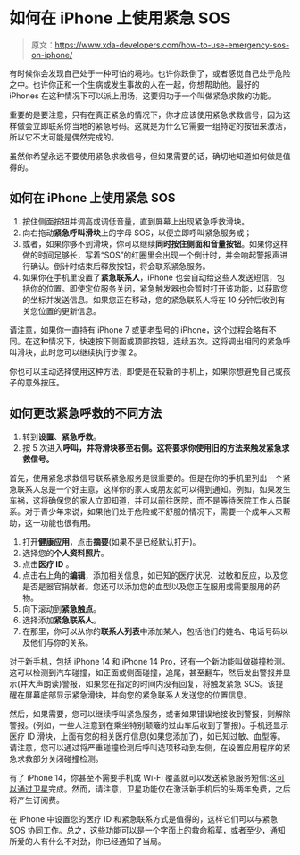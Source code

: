 # 如何在 iPhone 上使用紧急 SOS

> 原文：<https://www.xda-developers.com/how-to-use-emergency-sos-on-iphone/>

有时候你会发现自己处于一种可怕的境地。也许你跌倒了，或者感觉自己处于危险之中。也许你正和一个生病或发生事故的人在一起，你想帮助他。最好的 iPhones 在这种情况下可以派上用场，这要归功于一个叫做紧急求救的功能。

重要的是要注意，只有在真正紧急的情况下，你才应该使用紧急求救信号，因为这样做会立即联系你当地的紧急号码。这就是为什么它需要一组特定的按钮来激活，所以它不太可能是偶然完成的。

虽然你希望永远不要使用紧急求救信号，但如果需要的话，确切地知道如何做是值得的。

## 如何在 iPhone 上使用紧急 SOS

1.  按住侧面按钮并调高或调低音量，直到屏幕上出现紧急呼救滑块。
2.  向右拖动**紧急呼叫滑块**上的字母 SOS，以便立即呼叫紧急服务或；
3.  或者，如果你够不到滑块，你可以继续**同时按住侧面和音量按钮**。如果你这样做的时间足够长，写着“SOS”的红圈里会出现一个倒计时，并会响起警报声进行确认。倒计时结束后释放按钮，将会联系紧急服务。
4.  如果你在手机里设置了**紧急联系人**，iPhone 也会自动给这些人发送短信，包括你的位置。即使定位服务关闭，紧急触发器也会暂时打开该功能，以获取您的坐标并发送信息。如果您正在移动，您的紧急联系人将在 10 分钟后收到有关您位置的更新信息。

请注意，如果你一直持有 iPhone 7 或更老型号的 iPhone，这个过程会略有不同。在这种情况下，快速按下侧面或顶部按钮，连续五次。这将调出相同的紧急呼叫滑块，此时您可以继续执行步骤 2。

你也可以主动选择使用这种方法，即使是在较新的手机上，如果你想避免自己或孩子的意外按压。

## 如何更改紧急呼救的不同方法

1.  转到**设置**、**紧急呼救**。
2.  按 5 次进入**呼叫，并将滑块移至右侧。这将要求你使用旧的方法来触发紧急求救信号。**

首先，使用紧急求救信号联系紧急服务是很重要的。但是在你的手机里列出一个紧急联系人总是一个好主意，这样你的家人或朋友就可以得到通知。例如，如果发生车祸，这将确保您的家人立即知道，并可以前往医院，而不是等待医院工作人员联系。对于青少年来说，如果他们处于危险或不舒服的情况下，需要一个成年人来帮助，这一功能也很有用。

1.  打开**健康应用**，点击**摘要**(如果不是已经默认打开)。
2.  选择您的**个人资料照片**。
3.  点击**医疗 ID** 。
4.  点击右上角的**编辑**，添加相关信息，如已知的医疗状况、过敏和反应，以及您是否是器官捐献者。您还可以添加您的血型以及您正在服用或需要服用的药物。
5.  向下滚动到**紧急触点**。
6.  选择添加**紧急联系人**。
7.  在那里，你可以从你的**联系人列表**中添加某人，包括他们的姓名、电话号码以及他们与你的关系。

对于新手机，包括 iPhone 14 和 iPhone 14 Pro，还有一个新功能叫做碰撞检测。这可以检测到汽车碰撞，如正面或侧面碰撞，追尾，甚至翻车，然后发出警报并显示(并大声朗读)警报，如果您在指定的时间内没有回复，将触发紧急 SOS。该提醒在屏幕底部显示紧急滑块，并向您的紧急联系人发送您的位置信息。

然后，如果需要，您可以继续呼叫紧急服务，或者如果错误地接收到警报，则解除警报。(例如，一些人注意到在乘坐特别颠簸的过山车后收到了警报)。手机还显示医疗 ID 滑块，上面有您的相关医疗信息(如果您添加了)，如已知过敏、血型等。请注意，您可以通过将严重碰撞检测后呼叫选项移动到左侧，在设置应用程序的紧急求救部分关闭碰撞检测。

有了 iPhone 14，你甚至不需要手机或 Wi-Fi 覆盖就可以发送紧急服务短信:这[可以通过卫星](https://www.xda-developers.com/apple-emergency-sos-via-satellite-us-canada/)完成。然而，请注意，卫星功能仅在激活新手机后的头两年免费，之后将产生订阅费。

在 iPhone 中设置您的医疗 ID 和紧急联系方式是值得的，这样它们可以与紧急 SOS 协同工作。总之，这些功能可以是一个字面上的救命稻草，或者至少，通知所爱的人有什么不对劲，你已经通知了当局。